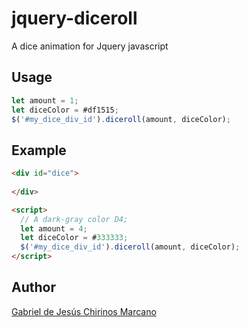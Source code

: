 # jquery-diceroll
A dice animation for Jquery javascript

## Usage

```js
let amount = 1;
let diceColor = #df1515;
$('#my_dice_div_id').diceroll(amount, diceColor);
```

## Example
```html
<div id="dice">
  
</div>

<script>
  // A dark-gray color D4;
  let amount = 4;
  let diceColor = #333333;
  $('#my_dice_div_id').diceroll(amount, diceColor);
</script>
```
## Author

[Gabriel de Jesús Chirinos Marcano](https://github.com/gachimar)
